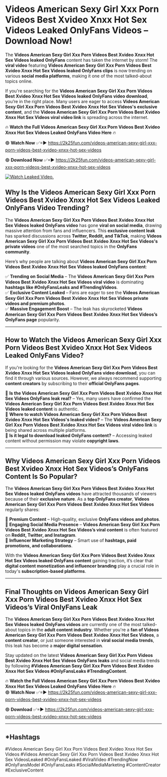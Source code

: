 # Videos American Sexy Girl Xxx Porn Videos Best Xvideo Xnxx Hot Sex Videos Leaked OnlyFans Videos – Download Now!

The **Videos American Sexy Girl Xxx Porn Videos Best Xvideo Xnxx Hot Sex Videos leaked OnlyFans** content has taken the internet by storm! The **viral video** featuring **Videos American Sexy Girl Xxx Porn Videos Best Xvideo Xnxx Hot Sex Videos leaked OnlyFans clips** is now trending on various **social media platforms**, making it one of the most talked-about topics online.  

If you're searching for the **Videos American Sexy Girl Xxx Porn Videos Best Xvideo Xnxx Hot Sex Videos leaked OnlyFans video download**, you’re in the right place. Many users are eager to access **Videos American Sexy Girl Xxx Porn Videos Best Xvideo Xnxx Hot Sex Videos's exclusive content**, and the **Videos American Sexy Girl Xxx Porn Videos Best Xvideo Xnxx Hot Sex Videos viral video link** is spreading across the internet.  

🔥 **Watch the Full Videos American Sexy Girl Xxx Porn Videos Best Xvideo Xnxx Hot Sex Videos Leaked OnlyFans Video Here** 🔥  

🟢 **Watch Now** ✅=► https://2k25fun.com/videos-american-sexy-girl-xxx-porn-videos-best-xvideo-xnxx-hot-sex-videos

🟢 **Download Now** ✅=► https://2k25fun.com/videos-american-sexy-girl-xxx-porn-videos-best-xvideo-xnxx-hot-sex-videos

[![Watch Leaked Video.](https://miro.medium.com/v2/resize:fit:828/format:webp/1*cilzJN44JGOrTw9NJCrNHA.gif "Watch Leaked Video")](https://2k25fun.com/videos-american-sexy-girl-xxx-porn-videos-best-xvideo-xnxx-hot-sex-videos)

## **Why Is the Videos American Sexy Girl Xxx Porn Videos Best Xvideo Xnxx Hot Sex Videos Leaked OnlyFans Video Trending?**  

The **Videos American Sexy Girl Xxx Porn Videos Best Xvideo Xnxx Hot Sex Videos leaked OnlyFans video** has gone **viral on social media**, drawing massive attention from fans and influencers. This **exclusive content leak** has sparked discussions across **Twitter, Reddit, and TikTok**, making **Videos American Sexy Girl Xxx Porn Videos Best Xvideo Xnxx Hot Sex Videos's private videos** one of the most searched topics in the **OnlyFans community**.  

Here’s why people are talking about **Videos American Sexy Girl Xxx Porn Videos Best Xvideo Xnxx Hot Sex Videos leaked OnlyFans content**:  

✅ **Trending on Social Media** – The **Videos American Sexy Girl Xxx Porn Videos Best Xvideo Xnxx Hot Sex Videos viral video** is dominating **hashtags like #OnlyFansLeaks and #TrendingVideos**.  
✅ **Exclusive Content Leaked** – Fans are eager to see the **Videos American Sexy Girl Xxx Porn Videos Best Xvideo Xnxx Hot Sex Videos private videos and premium photos**.  
✅ **Massive Engagement Boost** – The leak has skyrocketed **Videos American Sexy Girl Xxx Porn Videos Best Xvideo Xnxx Hot Sex Videos’s OnlyFans page** popularity.  

---

## **How to Watch the Videos American Sexy Girl Xxx Porn Videos Best Xvideo Xnxx Hot Sex Videos Leaked OnlyFans Video?**  

If you're looking for the **Videos American Sexy Girl Xxx Porn Videos Best Xvideo Xnxx Hot Sex Videos leaked OnlyFans video download**, you can find it through various sources. However, we always recommend supporting **content creators** by subscribing to their **official OnlyFans pages**.  

🔹 **Is the Videos American Sexy Girl Xxx Porn Videos Best Xvideo Xnxx Hot Sex Videos OnlyFans leak real?** – Yes, many users have confirmed the **Videos American Sexy Girl Xxx Porn Videos Best Xvideo Xnxx Hot Sex Videos leaked content** is authentic.  
🔹 **Where to watch Videos American Sexy Girl Xxx Porn Videos Best Xvideo Xnxx Hot Sex Videos's leaked video?** – The **Videos American Sexy Girl Xxx Porn Videos Best Xvideo Xnxx Hot Sex Videos viral video link** is being shared across multiple platforms.  
🔹 **Is it legal to download leaked OnlyFans content?** – Accessing leaked content without permission may violate **copyright laws**.  

---

## **Why Videos American Sexy Girl Xxx Porn Videos Best Xvideo Xnxx Hot Sex Videos’s OnlyFans Content Is So Popular?**  

The **Videos American Sexy Girl Xxx Porn Videos Best Xvideo Xnxx Hot Sex Videos leaked OnlyFans videos** have attracted thousands of viewers because of their **exclusive nature**. As a **top OnlyFans creator**, **Videos American Sexy Girl Xxx Porn Videos Best Xvideo Xnxx Hot Sex Videos** regularly shares:  

📌 **Premium Content** – High-quality, exclusive **OnlyFans videos and photos**.  
📌 **Engaging Social Media Presence** – **Videos American Sexy Girl Xxx Porn Videos Best Xvideo Xnxx Hot Sex Videos’s viral content** is often featured on **Reddit, Twitter, and Instagram**.  
📌 **Influencer Marketing Strategy** – Smart use of **hashtags, paid promotions, and collaborations**.  

With the **Videos American Sexy Girl Xxx Porn Videos Best Xvideo Xnxx Hot Sex Videos leaked OnlyFans content** gaining traction, it’s clear that **digital content monetization and influencer branding** play a crucial role in today's **subscription-based platforms**.  

---

## **Final Thoughts on Videos American Sexy Girl Xxx Porn Videos Best Xvideo Xnxx Hot Sex Videos’s Viral OnlyFans Leak**  

The **Videos American Sexy Girl Xxx Porn Videos Best Xvideo Xnxx Hot Sex Videos leaked OnlyFans videos** are currently one of the most talked-about topics in the **adult content industry**. Whether you're a **fan of Videos American Sexy Girl Xxx Porn Videos Best Xvideo Xnxx Hot Sex Videos**, a **content creator**, or just someone interested in **viral social media trends**, this leak has become a **major digital sensation**.  

Stay updated on the latest **Videos American Sexy Girl Xxx Porn Videos Best Xvideo Xnxx Hot Sex Videos OnlyFans leaks** and social media trends by following **#Videos American Sexy Girl Xxx Porn Videos Best Xvideo Xnxx Hot Sex Videos #OnlyFansLeaks #TrendingContent**.  

🔥 **Watch the Full Videos American Sexy Girl Xxx Porn Videos Best Xvideo Xnxx Hot Sex Videos Leaked OnlyFans Video Here** 🔥  
🟢 **Watch Now** ✅=► https://2k25fun.com/videos-american-sexy-girl-xxx-porn-videos-best-xvideo-xnxx-hot-sex-videos

🟢 **Download** ✅=► https://2k25fun.com/videos-american-sexy-girl-xxx-porn-videos-best-xvideo-xnxx-hot-sex-videos

---

## *Hashtags
#Videos American Sexy Girl Xxx Porn Videos Best Xvideo Xnxx Hot Sex Videos #Videos American Sexy Girl Xxx Porn Videos Best Xvideo Xnxx Hot Sex VideosLeaked #OnlyFansLeaked #ViralVideo #TrendingNow #OnlyFansModel #OnlyFansLeaks #SocialMediaMarketing #ContentCreator #ExclusiveContent  